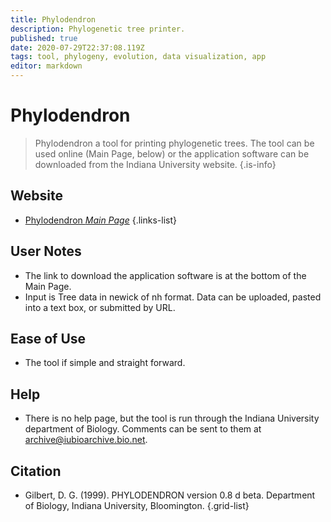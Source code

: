 ```yaml
---
title: Phylodendron
description: Phylogenetic tree printer.
published: true
date: 2020-07-29T22:37:08.119Z
tags: tool, phylogeny, evolution, data visualization, app
editor: markdown
---
```


# Phylodendron

> Phylodendron a tool for printing phylogenetic trees. The tool can be used online (Main Page, below) or the application software can be downloaded from the Indiana University website.
{.is-info}

 
## Website 

- [Phylodendron *Main Page*](http://iubioarchive.bio.net/treeapp/treeprint-form.html)
 {.links-list}

## User Notes

- The link to download the application software is at the bottom of the Main Page. 
- Input is Tree data in newick of nh format.  Data can be uploaded, pasted into a text box, or submitted by URL. 

## Ease of Use

- The tool if simple and straight forward. 


## Help

- There is no help page, but the tool is run through the Indiana University department of Biology.  Comments can be sent to them at archive@iubioarchive.bio.net.

## Citation 

- Gilbert, D. G. (1999). PHYLODENDRON version 0.8 d beta. Department of Biology, Indiana University, Bloomington.
{.grid-list}